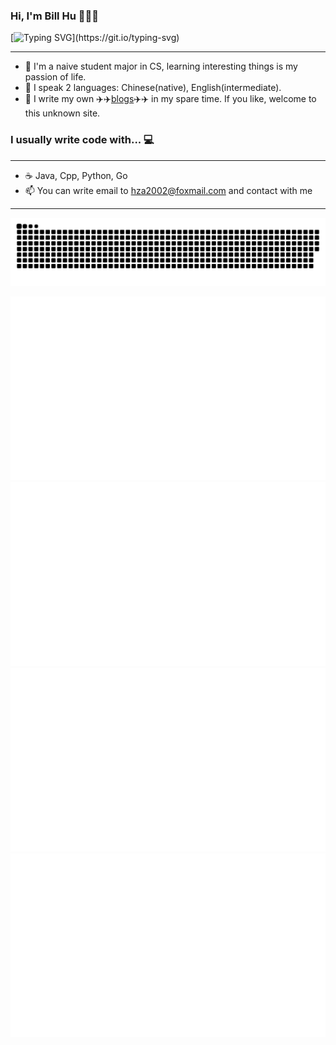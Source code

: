 ### Hi, I'm Bill Hu 👋👋👋

[![Typing SVG](https://readme-typing-svg.herokuapp.com?color=%2336BCF7&center=true&vCenter=true&width=600&lines=Hi+there+👋,+I+am+Bill+Hu;+Welcome+to+My+Profile!;Over+4+years+of+programming+experience;Always+learning+new+things...+;)](https://git.io/typing-svg)

<hr/>

- 🔭  I'm a naive student major in CS, learning interesting things is my passion of life.
- 🌱  I speak 2 languages: Chinese(native), English(intermediate).
- 💬  I write my own ✈️✈️[blogs](https://nand.fun/)✈️✈️ in my spare time. If you like, welcome to this unknown site.

### I usually write code with... 💻

<hr/>

- ☕ Java, Cpp, Python, Go
- 📫 You can write email to <hza2002@foxmail.com> and contact with me

<hr/>

![](https://raw.githubusercontent.com/hza2002/hza2002/output/github-contribution-grid-snake.svg)

![](https://raw.githubusercontent.com/hza2002/github-stats/master/generated/overview.svg#gh-dark-mode-only)
![](https://raw.githubusercontent.com/hza2002/github-stats/master/generated/overview.svg#gh-light-mode-only)
![](https://raw.githubusercontent.com/hza2002/github-stats/master/generated/languages.svg#gh-dark-mode-only)
![](https://raw.githubusercontent.com/hza2002/github-stats/master/generated/languages.svg#gh-light-mode-only)
